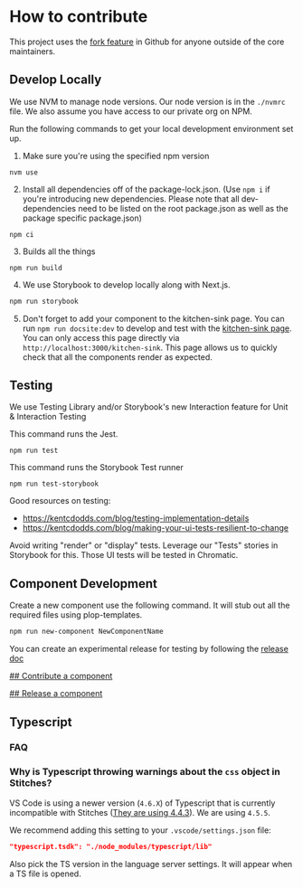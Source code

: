 # How to contribute

This project uses the [fork feature](https://docs.github.com/en/get-started/quickstart/fork-a-repo) in Github for anyone outside of the core maintainers.

## Develop Locally

We use NVM to manage node versions. Our node version is in the `./nvmrc` file. We also assume you have access to our private org on NPM.

Run the following commands to get your local development environment set up.

1. Make sure you're using the specified npm version

```shell
nvm use
```

2. Install all dependencies off of the package-lock.json. (Use `npm i` if you're introducing new dependencies. Please note that all dev-dependencies need to be listed on the root package.json as well as the package specific package.json)

```shell
npm ci
```

3. Builds all the things

```shell
npm run build
```

4. We use Storybook to develop locally along with Next.js.

```bash
npm run storybook
```

5. Don't forget to add your component to the kitchen-sink page. You can run `npm run docsite:dev` to develop and test with the [kitchen-sink page](https://github.com/washingtonpost/wpds-ui-kit/blob/main/build.washingtonpost.com/pages/kitchen-sink/index.tsx). You can only access this page directly via `http://localhost:3000/kitchen-sink`. This page allows us to quickly check that all the components render as expected.

## Testing

We use Testing Library and/or Storybook's new Interaction feature for Unit & Interaction Testing

This command runs the Jest.

```shell
npm run test
```

This command runs the Storybook Test runner

```shell
npm run test-storybook
```

Good resources on testing:

- https://kentcdodds.com/blog/testing-implementation-details
- https://kentcdodds.com/blog/making-your-ui-tests-resilient-to-change

Avoid writing "render" or "display" tests. Leverage our "Tests" stories in Storybook for this. Those UI tests will be tested in Chromatic.

## Component Development

Create a new component use the following command. It will stub out all the required files using plop-templates.

```sh
npm run new-component NewComponentName
```

You can create an experimental release for testing by following the [release doc](https://github.com/washingtonpost/wpds-ui-kit/blob/main/docs/RELEASING.md)

[## Contribute a component](https://build.washingtonpost.com/resources/guides/contribute-a-component)

[## Release a component](https://github.com/washingtonpost/wpds-ui-kit/blob/main/docs/RELEASING.md)

## Typescript

### FAQ

### Why is Typescript throwing warnings about the `css` object in Stitches?

VS Code is using a newer version (`4.6.X`) of Typescript that is currently incompatible with Stitches ([They are using 4.4.3](https://github.com/modulz/stitches/blob/0ebaf9f988871ac0d8d5f2b72f2a8042e0d1b56f/package.json#L53)). We are using `4.5.5`.

We recommend adding this setting to your `.vscode/settings.json` file:

```json
"typescript.tsdk": "./node_modules/typescript/lib"
```

Also pick the TS version in the language server settings. It will appear when a TS file is opened.
